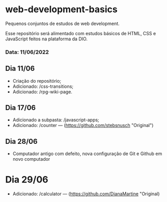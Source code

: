 # web-development-basics
Pequenos conjuntos de estudos de web development.

Esse repositório será alimentado com estudos básicos de HTML, CSS e JavaScript feitos na plataforma da DIO. 

### Data: 11/06/2022

## Dia 11/06

* Criação do repositório;
* Adicionado: /css-transitions;
* Adicionado: /rpg-wiki-page.

## Dia 17/06
* Adicionado a subpasta: /javascript-apps;
* Adicionado: /counter — (https://github.com/stebsnusch "Original")

## Dia 28/06
* Computador antigo com defeito, nova configuração de Git e Github em novo computador

# Dia 29/06
* Adicionado: /calculator — (https://github.com/DianaMartine "Original)